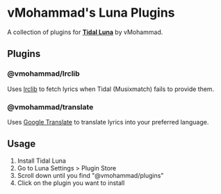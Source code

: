 # vMohammad's Luna Plugins

A collection of plugins for **[Tidal Luna](https://github.com/Inrixia/TidaLuna)** by vMohammad.

## Plugins

### @vmohammad/lrclib

Uses [lrclib](https://lrclib.net) to fetch lyrics when Tidal (Musixmatch) fails to provide them.

### @vmohammad/translate

Uses [Google Translate](https://translate.google.com/) to translate lyrics into your preferred language.


## Usage

1. Install Tidal Luna
2. Go to Luna Settings > Plugin Store
3. Scroll down until you find "@vmohammad/plugins"
4. Click on the plugin you want to install